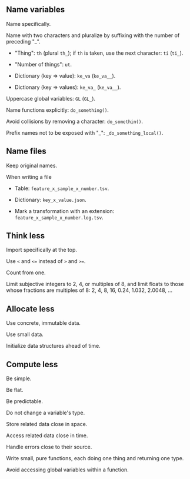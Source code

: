 ## Name variables

Name specifically.

Name with two characters and pluralize by suffixing with the number of preceding "\_".

- "Thing": `th` (plural `th_`); if `th` is taken, use the next character: `ti` (`ti_`).

- "Number of things": `ut`.

- Dictionary (key => value): `ke_va` (`ke_va__`).

- Dictionary (key => values): `ke_va_` (`ke_va__`).

Uppercase global variables: `GL` (`GL_`).

Name functions explicitly: `do_something()`.

Avoid collisions by removing a character: `do_somethin()`.

Prefix names not to be exposed with "\_": `_do_something_local()`.

## Name files

Keep original names.

When writing a file

- Table: `feature_x_sample_x_number.tsv`.

- Dictionary: `key_x_value.json`.

- Mark a transformation with an extension: `feature_x_sample_x_number.log.tsv`.

## Think less

Import specifically at the top.

Use `<` and `<=` instead of `>` and `>=`.

Count from one.

Limit subjective integers to 2, 4, or multiples of 8, and limit floats to those whose fractions are multiples of 8: 2, 4, 8, 16, 0.24, 1.032, 2.0048, ...

## Allocate less

Use concrete, immutable data.

Use small data.

Initialize data structures ahead of time.

## Compute less

Be simple.

Be flat.

Be predictable.

Do not change a variable's type.

Store related data close in space.

Access related data close in time.

Handle errors close to their source.

Write small, pure functions, each doing one thing and returning one type.

Avoid accessing global variables within a function.
